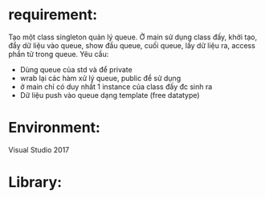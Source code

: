 # requirement:

Tạo một class singleton quản lý queue.
Ở main sử dụng class đấy, khởi tạo, đẩy dữ liệu vào queue, show đầu queue, cuối queue, lấy dữ liệu ra, access phần tử trong queue.
Yêu cầu: 
- Dùng queue của std và để private
- wrab lại các hàm xử lý queue, public để sử dụng
- ở main chỉ có duy nhất 1 instance của class đấy đc sinh ra
- Dữ liệu push vào queue dạng template (free datatype)


# Environment:
Visual Studio 2017

# Library:
